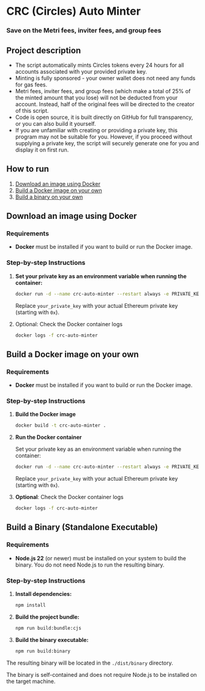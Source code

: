 # CRC (Circles) Auto Minter

### Save on the Metri fees, inviter fees, and group fees


## Project description
- The script automatically mints Circles tokens every 24 hours for all accounts associated with your provided private key.
- Minting is fully sponsored - your owner wallet does not need any funds for gas fees.
- Metri fees, inviter fees, and group fees (which make a total of 25% of the minted amount that you lose) will not be deducted from your account. Instead, half of the original fees will be directed to the creator of this script.
- Code is open source, it is built directly on GitHub for full transparency, or you can also build it yourself.
- If you are unfamiliar with creating or providing a private key, this program may not be suitable for you. However, if you proceed without supplying a private key, the script will securely generate one for you and display it on first run.


## How to run

1. [Download an image using Docker](#download-an-image-using-docker)
2. [Build a Docker image on your own](#build-a-docker-image-on-your-own)
3. [Build a binary on your own](#build-a-binary-on-your-own)


## Download an image using Docker

### Requirements

- **Docker** must be installed if you want to build or run the Docker image.

### Step-by-step Instructions

1. **Set your private key as an environment variable when running the container:**

    ```sh
    docker run -d --name crc-auto-minter --restart always -e PRIVATE_KEY=your_private_key 0xmj/crc-auto-minter:latest
    ```

    Replace `your_private_key` with your actual Ethereum private key (starting with `0x`).

2. Optional: Check the Docker container logs

    ```sh
    docker logs -f crc-auto-minter
    ```

## Build a Docker image on your own

### Requirements

- **Docker** must be installed if you want to build or run the Docker image.

### Step-by-step Instructions

1. **Build the Docker image**

    ```sh
    docker build -t crc-auto-minter .
    ```

2. **Run the Docker container**

    Set your private key as an environment variable when running the container:

    ```sh
    docker run -d --name crc-auto-minter --restart always -e PRIVATE_KEY=your_private_key crc-auto-minter
    ```

    Replace `your_private_key` with your actual Ethereum private key (starting with `0x`).


3. **Optional**: Check the Docker container logs

    ```sh
    docker logs -f crc-auto-minter
    ```


## Build a Binary (Standalone Executable)

### Requirements

- **Node.js 22** (or newer) must be installed on your system to build the binary. You do not need Node.js to run the resulting binary.

### Step-by-step Instructions

1. **Install dependencies:**
   ```sh
   npm install
   ```

2. **Build the project bundle:**
   ```sh
   npm run build:bundle:cjs
   ```

3. **Build the binary executable:**
   ```sh
   npm run build:binary
   ```

The resulting binary will be located in the `./dist/binary` directory.

The binary is self-contained and does not require Node.js to be installed on the target machine.